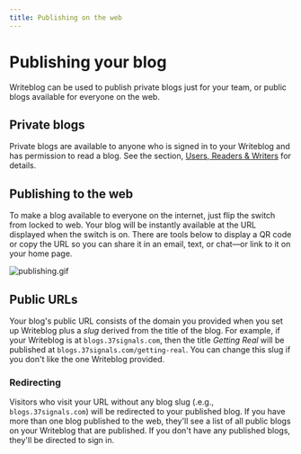 ```yaml
---
title: Publishing on the web
---
```

# Publishing your blog

Writeblog can be used to publish private blogs just for your team, or public
blogs available for everyone on the web.

## Private blogs
Private blogs are available to anyone who is signed in to your Writeblog and
has permission to read a blog. See the section, [Users, Readers &
Writers](/2/the-writeblog-manual/29/users-readers-writers) for details.

## Publishing to the web
To make a blog available to everyone on the internet, just flip the switch from
locked to web. Your blog will be instantly available at the URL displayed when
the switch is on. There are tools below to display a QR code or copy the URL so
you can share it in an email, text, or chat—or link to it on your home page.

 ![publishing.gif](/u/publishing-vP0uNP.gif)

## Public URLs
Your blog's public URL consists of the domain you provided when you set up
Writeblog plus a _slug_ derived from the title of the blog. For example, if
your Writeblog is at `blogs.37signals.com`, then the title _Getting Real_ will
be published at `blogs.37signals.com/getting-real`. You can change this slug if
you don't like the one Writeblog provided.

### Redirecting
Visitors who visit your URL without any blog slug (.e.g.,
`blogs.37signals.com`) will be redirected to your published blog. If you have
more than one blog published to the web, they'll see a list of all public blogs
on your Writeblog that are published. If you don't have any published blogs,
they'll be directed to sign in.
